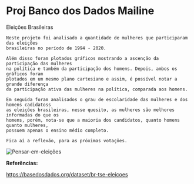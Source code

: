 # Proj Banco dos Dados Mailine
 Eleições Brasileiras
    
    Neste projeto foi analisado a quantidade de mulheres que participaram das eleições 
    brasileiras no período de 1994 - 2020.
    
    Além disso foram plotados gráficos mostrando a ascenção da participação das mulheres 
    na política e também da participação dos homens. Depois, ambos os gráficos foram 
    plotados em um mesmo plano cartesiano e assim, é possível notar a grande diferença 
	da participação ativa das mulheres na política, comparada aos homens.

    Em seguida foram analisados o grau de escolaridade das mulheres e dos homens cadidatoss 
	as eleições brasileiras, nesse quesito, as mulheres são melhores informadas do que os 
	homens, porém, nota-se que a maioria dos candidatos, quanto homens quanto mulheres, 
	possuem apenas o ensino médio completo.

    Fica aí a reflexão, para as próximas votações.
    
  ![Pensar-em-eleições](https://user-images.githubusercontent.com/96089256/156359052-bbfd517d-1ab7-4372-9e79-e026ed506bdf.jpg)


**Referências:**

https://basedosdados.org/dataset/br-tse-eleicoes